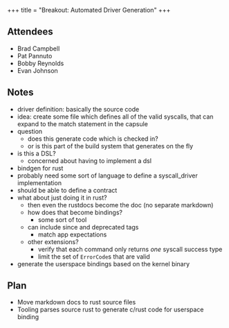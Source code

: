 +++
title = "Breakout: Automated Driver Generation"
+++

## Attendees
 - Brad Campbell
 - Pat Pannuto
 - Bobby Reynolds
 - Evan Johnson

## Notes

- driver definition: basically the source code
- idea: create some file which defines all of the valid syscalls, that can expand to the match statement in the capsule
- question
  - does this generate code which is checked in?
  - or is this part of the build system that generates on the fly
- is this a DSL?
  - concerned about having to implement a dsl
- bindgen for rust
- probably need some sort of language to define a syscall_driver implementation
- should be able to define a contract
- what about just doing it in rust?
  - then even the rustdocs become the doc (no separate markdown)
  - how does that become bindings?
    - some sort of tool
  - can include since and deprecated tags
    - match app expectations
  - other extensions?
    - verify that each command only returns _one_ syscall success type
    - limit the set of `ErrorCode`s that are valid
- generate the userspace bindings based on the kernel binary

## Plan

- Move markdown docs to rust source files
- Tooling parses source rust to generate c/rust code for userspace binding
